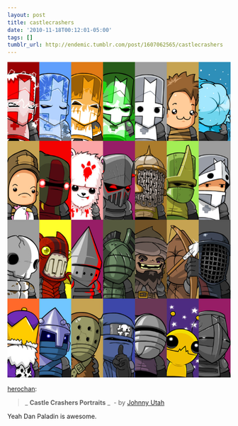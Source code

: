 ```yaml
---
layout: post
title: castlecrashers
date: '2010-11-18T00:12:01-05:00'
tags: []
tumblr_url: http://endemic.tumblr.com/post/1607062565/castlecrashers
---
```

 ![](/tumblr_files/tumblr_lc1ninCoYI1qd9jlto1_1280.jpg)  

[herochan](http://herochan.com/post/1601991943/castlecrashers):

> _ **Castle Crashers Portraits** _ &nbsp;- by&nbsp;[Johnny Utah](http://sunnythunder.newgrounds.com/)

Yeah Dan Paladin is awesome.

